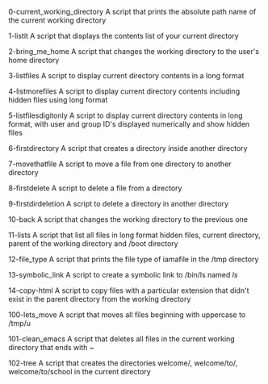 0-current_working_directory
A script that prints the absolute path name of the current working directory

1-listit
A script that displays the contents list of your current directory

2-bring_me_home
A script that changes the working directory to the user's home directory

3-listfiles
A script to display current directory contents in a long format

4-listmorefiles
A script to display current directory contents including hidden files using long format

5-listfilesdigitonly
A script to display current directory contents in long format, with user and group ID's displayed numerically and show hidden files

6-firstdirectory
A script that creates a directory inside another directory

7-movethatfile
A script to move a file from one directory to another directory

8-firstdelete
A script to delete a file from a directory

9-firstdirdeletion
A script to delete a directory in another directory

10-back
A script that changes the working directory to the previous one

11-lists
A script that list all files in long format hidden files, current directory, parent of the working directory and /boot directory

12-file_type
A script that prints the file type of iamafile in the /tmp directory

13-symbolic_link
A script to create a symbolic link to /bin/ls named _ls_

14-copy-html
A script to copy files with a particular extension that didn't exist in the parent directory from the working directory

100-lets_move
A script that moves all files beginning with uppercase to /tmp/u

101-clean_emacs
A script that deletes all files in the current working directory that ends with ~

102-tree
A script that creates the directories welcome/, welcome/to/, welcome/to/school in the current directory
